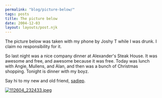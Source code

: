 ```yaml
---
permalink: "blog/picture-below/"
tags: posts
title: The picture below
date: 2004-12-03
layout: layouts/post.njk
---
```


The picture below was taken with my phone by Joshy T while I was drunk. I claim no responsibility for it.

So last night was a nice company dinner at Alexander's Steak House. It was awesome and free, and awesome because it was free. Today was lunch with Angie, Mullens, and Alan, and then was a bunch of Christmas shopping. Tonight is dinner with my boyz. 

Say hi to my new and old friend, <a href="http://sadiep.livejournal.com/" class="lj-user">sadiep</a>.

[<img src="http://pics.livejournal.com/wasson/pic/00003sgy/s320x240" alt="112604_232433.jpeg" border="0" />][1]

 [1]: http://pics.livejournal.com/wasson/pic/00003sgy/